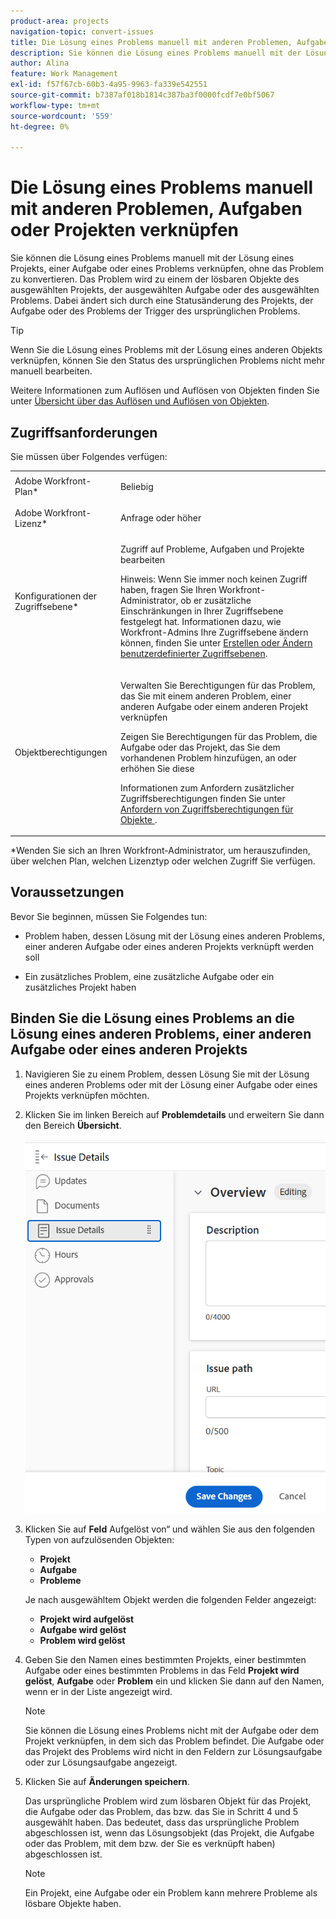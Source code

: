 ```yaml
---
product-area: projects
navigation-topic: convert-issues
title: Die Lösung eines Problems manuell mit anderen Problemen, Aufgaben oder Projekten verknüpfen
description: Sie können die Lösung eines Problems manuell mit der Lösung eines Projekts, einer Aufgabe oder eines Problems verknüpfen, ohne das Problem zu konvertieren. Das Problem wird zu einem der lösbaren Objekte des ausgewählten Projekts, der ausgewählten Aufgabe oder des ausgewählten Problems. Dabei ändert sich durch eine Statusänderung des Projekts, der Aufgabe oder des Problems der Trigger des ursprünglichen Problems.
author: Alina
feature: Work Management
exl-id: f57f67cb-60b3-4a95-9963-fa339e542551
source-git-commit: b7387af018b1814c387ba3f0000fcdf7e0bf5067
workflow-type: tm+mt
source-wordcount: '559'
ht-degree: 0%

---
```


# Die Lösung eines Problems manuell mit anderen Problemen, Aufgaben oder Projekten verknüpfen

Sie können die Lösung eines Problems manuell mit der Lösung eines Projekts, einer Aufgabe oder eines Problems verknüpfen, ohne das Problem zu konvertieren. Das Problem wird zu einem der lösbaren Objekte des ausgewählten Projekts, der ausgewählten Aufgabe oder des ausgewählten Problems. Dabei ändert sich durch eine Statusänderung des Projekts, der Aufgabe oder des Problems der Trigger des ursprünglichen Problems.

>[!TIP]
>
>Wenn Sie die Lösung eines Problems mit der Lösung eines anderen Objekts verknüpfen, können Sie den Status des ursprünglichen Problems nicht mehr manuell bearbeiten.

Weitere Informationen zum Auflösen und Auflösen von Objekten finden Sie unter [Übersicht über das Auflösen und Auflösen von Objekten](../../../manage-work/issues/convert-issues/resolving-and-resolvable-objects.md).

## Zugriffsanforderungen

Sie müssen über Folgendes verfügen:

<table style="table-layout:auto"> 
 <col> 
 <col> 
 <tbody> 
  <tr> 
   <td role="rowheader">Adobe Workfront-Plan*</td> 
   <td> <p>Beliebig </p> </td> 
  </tr> 
  <tr> 
   <td role="rowheader">Adobe Workfront-Lizenz*</td> 
   <td> <p>Anfrage oder höher</p> </td> 
  </tr> 
  <tr> 
   <td role="rowheader">Konfigurationen der Zugriffsebene*</td> 
   <td> <p>Zugriff auf Probleme, Aufgaben und Projekte bearbeiten</p> <p>Hinweis: Wenn Sie immer noch keinen Zugriff haben, fragen Sie Ihren Workfront-Administrator, ob er zusätzliche Einschränkungen in Ihrer Zugriffsebene festgelegt hat. Informationen dazu, wie Workfront-Admins Ihre Zugriffsebene ändern können, finden Sie unter <a href="../../../administration-and-setup/add-users/configure-and-grant-access/create-modify-access-levels.md" class="MCXref xref">Erstellen oder Ändern benutzerdefinierter Zugriffsebenen</a>.</p> </td> 
  </tr> 
  <tr> 
   <td role="rowheader">Objektberechtigungen</td> 
   <td> <p>Verwalten Sie Berechtigungen für das Problem, das Sie mit einem anderen Problem, einer anderen Aufgabe oder einem anderen Projekt verknüpfen</p> <p>Zeigen Sie Berechtigungen für das Problem, die Aufgabe oder das Projekt, das Sie dem vorhandenen Problem hinzufügen, an oder erhöhen Sie diese</p> <p>Informationen zum Anfordern zusätzlicher Zugriffsberechtigungen finden Sie unter <a href="../../../workfront-basics/grant-and-request-access-to-objects/request-access.md" class="MCXref xref">Anfordern von Zugriffsberechtigungen für Objekte </a>.</p> </td> 
  </tr> 
 </tbody> 
</table>

&#42;Wenden Sie sich an Ihren Workfront-Administrator, um herauszufinden, über welchen Plan, welchen Lizenztyp oder welchen Zugriff Sie verfügen.

## Voraussetzungen

Bevor Sie beginnen, müssen Sie Folgendes tun:

* Problem haben, dessen Lösung mit der Lösung eines anderen Problems, einer anderen Aufgabe oder eines anderen Projekts verknüpft werden soll

* Ein zusätzliches Problem, eine zusätzliche Aufgabe oder ein zusätzliches Projekt haben

## Binden Sie die Lösung eines Problems an die Lösung eines anderen Problems, einer anderen Aufgabe oder eines anderen Projekts

1. Navigieren Sie zu einem Problem, dessen Lösung Sie mit der Lösung eines anderen Problems oder mit der Lösung einer Aufgabe oder eines Projekts verknüpfen möchten.
1. Klicken Sie im linken Bereich auf **Problemdetails** und erweitern Sie dann den Bereich **Übersicht**.

   ![Symbol „Problemdetails“](assets/qs-issue-details-icon-expanded-with-overview-section-350x462.png)

1. Klicken Sie auf **Feld** Aufgelöst von“ und wählen Sie aus den folgenden Typen von aufzulösenden Objekten:

   * **Projekt**
   * **Aufgabe**
   * **Probleme**

   Je nach ausgewähltem Objekt werden die folgenden Felder angezeigt:

   * **Projekt wird aufgelöst**
   * **Aufgabe wird gelöst**
   * **Problem wird gelöst**

1. Geben Sie den Namen eines bestimmten Projekts, einer bestimmten Aufgabe oder eines bestimmten Problems in das Feld **Projekt wird gelöst**, **Aufgabe** oder **Problem** ein und klicken Sie dann auf den Namen, wenn er in der Liste angezeigt wird.

   >[!NOTE]
   >
   >Sie können die Lösung eines Problems nicht mit der Aufgabe oder dem Projekt verknüpfen, in dem sich das Problem befindet. Die Aufgabe oder das Projekt des Problems wird nicht in den Feldern zur Lösungsaufgabe oder zur Lösungsaufgabe angezeigt.


1. Klicken Sie auf **Änderungen speichern**.

   Das ursprüngliche Problem wird zum lösbaren Objekt für das Projekt, die Aufgabe oder das Problem, das bzw. das Sie in Schritt 4 und 5 ausgewählt haben. Das bedeutet, dass das ursprüngliche Problem abgeschlossen ist, wenn das Lösungsobjekt (das Projekt, die Aufgabe oder das Problem, mit dem bzw. der Sie es verknüpft haben) abgeschlossen ist.

   >[!NOTE]
   >
   >Ein Projekt, eine Aufgabe oder ein Problem kann mehrere Probleme als lösbare Objekte haben.
